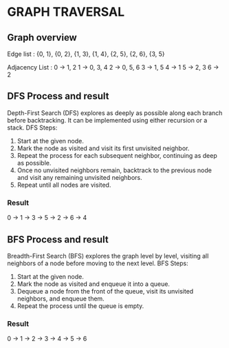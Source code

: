 # GRAPH TRAVERSAL

## Graph overview
  Edge list : {0, 1}, {0, 2}, {1, 3}, {1, 4}, {2, 5}, {2, 6}, {3, 5}
  
  Adjacency List : 
                    0 → 1, 2
                    1 → 0, 3, 4
                    2 → 0, 5, 6
                    3 → 1, 5
                    4 → 1
                    5 → 2, 3
                    6 → 2
## DFS Process and result
Depth-First Search (DFS) explores as deeply as possible along each branch before backtracking. It can be implemented using either recursion or a stack.
DFS Steps:
1. Start at the given node.
2. Mark the node as visited and visit its first unvisited neighbor.
3. Repeat the process for each subsequent neighbor, continuing as deep as possible.
4. Once no unvisited neighbors remain, backtrack to the previous node and visit any remaining unvisited neighbors.
5. Repeat until all nodes are visited.
### Result
0 -> 1 -> 3 -> 5 -> 2 -> 6 -> 4
## BFS Process and result
Breadth-First Search (BFS) explores the graph level by level, visiting all neighbors of a node before moving to the next level.
BFS Steps:
1. Start at the given node.
2. Mark the node as visited and enqueue it into a queue.
3. Dequeue a node from the front of the queue, visit its unvisited neighbors, and enqueue them.
4. Repeat the process until the queue is empty.
### Result
0 -> 1 -> 2 -> 3 -> 4 -> 5 -> 6

